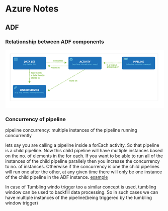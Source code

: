 # Azure Notes

## ADF

### Relationship between ADF components

![img.png](img.png)

### Concurrency of pipeline

pipeline concurrency: multiple instances of the pipeline running concurrently

lets say you are calling a pipeline inside a forEach activity. So that pipeline is a child pipeline. Now this child
pipeline will have multiple instances based on the no. of elements in the for each. If you want to be able to run all of
the instances of the child pipeline parallely then you increase the concurrency to no. of instances. Otherwise if the
concurrency is one the child pipelines will run one after the other, at any given time there will only be one instance
of the child pipeline in the ADF
instance. [example](https://stackoverflow.com/questions/60531480/increasing-concurrency-in-azure-data-factory)

In case of Tumbling windo trigger too a similar concept is used, tumbling window can be used to backfill data
processing. So in such cases we can have multiple instances of the pipeline(being triggered by the tumbling window
trigger)


